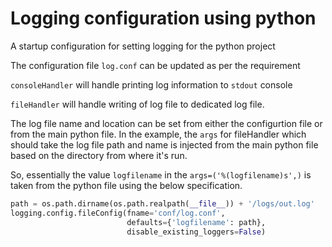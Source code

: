 # Logging configuration using python

A startup configuration for setting logging for the python project

The configuration file `log.conf` can be updated as per the requirement

`consoleHandler` will handle printing log information to `stdout` console

`fileHandler` will handle writing of log file to dedicated log file.

The log file name and location can be set from either the configurtion file or from the main python file. In the example, the `args` for fileHandler which should take the log file path and name is injected from the main python file based on the directory from where it's run.

So, essentially the value `logfilename` in the `args=('%(logfilename)s',)` is taken from the python file using the below specification.

```python
path = os.path.dirname(os.path.realpath(__file__)) + '/logs/out.log'
logging.config.fileConfig(fname='conf/log.conf',
                          defaults={'logfilename': path},
                          disable_existing_loggers=False)
```
